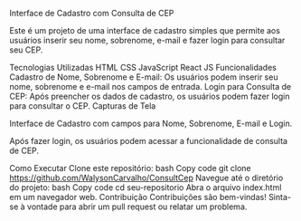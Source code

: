 Interface de Cadastro com Consulta de CEP




Este é um projeto de uma interface de cadastro simples que permite aos usuários inserir seu nome, sobrenome, e-mail e fazer login para consultar seu CEP.

Tecnologias Utilizadas
HTML
CSS
JavaScript
React JS
Funcionalidades
Cadastro de Nome, Sobrenome e E-mail: Os usuários podem inserir seu nome, sobrenome e e-mail nos campos de entrada.
Login para Consulta de CEP: Após preencher os dados de cadastro, os usuários podem fazer login para consultar o CEP.
Capturas de Tela

Interface de Cadastro com campos para Nome, Sobrenome, E-mail e Login.


Após fazer login, os usuários podem acessar a funcionalidade de consulta de CEP.

Como Executar
Clone este repositório:
bash
Copy code
git clone https://github.com/WalysonCarvalho/ConsultCep
Navegue até o diretório do projeto:
bash
Copy code
cd seu-repositorio
Abra o arquivo index.html em um navegador web.
Contribuição
Contribuições são bem-vindas! Sinta-se à vontade para abrir um pull request ou relatar um problema.
